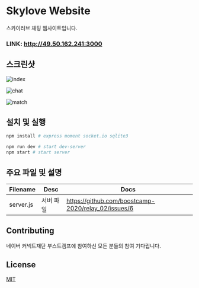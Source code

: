 # Skylove Website

스카이러브 채팅 웹사이트입니다. 

### LINK: http://49.50.162.241:3000

## 스크린샷

![index](https://user-images.githubusercontent.com/48251136/89639539-b4780c00-d8e8-11ea-8a19-f71b99cad83b.png)<br>

![chat](https://user-images.githubusercontent.com/48251136/89639536-b346df00-d8e8-11ea-8476-b8894b345aec.png)<br>

![match](https://user-images.githubusercontent.com/48251136/89639540-b510a280-d8e8-11ea-9d2f-2933ca1353e3.png)<br>

## 설치 및 실행

```bash
npm install # express moment socket.io sqlite3

npm run dev # start dev-server
npm start # start server
```

## 주요 파일 및 설명

|Filename|Desc|Docs|
|--|--|--|
|server.js|서버 파일| https://github.com/boostcamp-2020/relay_02/issues/6|




## Contributing
네이버 커넥트재단 부스트캠프에 참여하신 모든 분들의 참여 기다립니다.



## License
[MIT](https://choosealicense.com/licenses/mit/)
